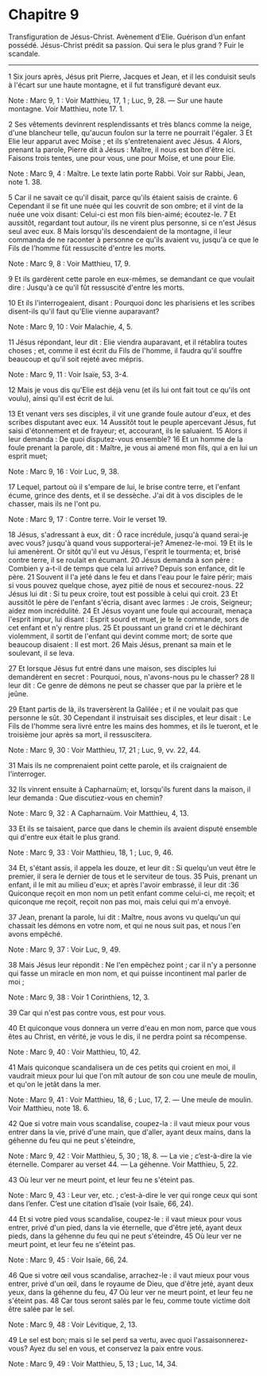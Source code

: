 # Chapitre 9

Transfiguration de Jésus-Christ.
Avènement d’Elie.
Guérison d’un enfant possédé.
Jésus-Christ prédit sa passion.
Qui sera le plus grand ?
Fuir le scandale.

***

1 Six jours après, Jésus prit Pierre, Jacques et Jean, et il les conduisit seuls à l'écart sur une haute montagne, et il fut transfiguré devant eux.

<span class="bible-note">Note : </span> Marc 9, 1 : Voir Matthieu, 17, 1 ; Luc, 9, 28. ― Sur une haute montagne. Voir Matthieu, note 17. 1.

2 Ses vêtements devinrent resplendissants et très blancs comme la neige, d'une blancheur telle, qu'aucun foulon sur la terre ne pourrait l'égaler. 3 Et Elie leur apparut avec Moïse ; et ils s'entretenaient avec Jésus. 4 Alors, prenant la parole, Pierre dit à Jésus : Maître, il nous est bon d'être ici. Faisons trois tentes, une pour vous, une pour Moïse, et une pour Elie.

<span class="bible-note">Note : </span> Marc 9, 4 : Maître. Le texte latin porte Rabbi. Voir sur Rabbi, Jean, note 1. 38.

5 Car il ne savait ce qu'il disait, parce qu'ils étaient saisis de crainte. 6 Cependant il se fit une nuée qui les couvrit de son ombre; et il vint de la nuée une voix disant: Celui-ci est mon fils bien-aimé; écoutez-le. 7 Et aussitôt, regardant tout autour, ils ne virent plus personne, si ce n'est Jésus seul avec eux. 8 Mais lorsqu'ils descendaient de la montagne, il leur commanda de ne raconter à personne ce qu'ils avaient vu, jusqu'à ce que le Fils de l'homme fût ressuscité d'entre les morts.

<span class="bible-note">Note : </span> Marc 9, 8 : Voir Matthieu, 17, 9.

9 Et ils gardèrent cette parole en eux-mêmes, se demandant ce que voulait dire : Jusqu'à ce qu'il fût ressuscité d'entre les morts.


10 Et ils l'interrogeaient, disant : Pourquoi donc les pharisiens et les scribes disent-ils qu'il faut qu'Elie vienne auparavant?

<span class="bible-note">Note : </span> Marc 9, 10 : Voir Malachie, 4, 5.

11 Jésus répondant, leur dit : Elie viendra auparavant, et il rétablira toutes choses ; et, comme il est écrit du Fils de l'homme, il faudra qu'il souffre beaucoup et qu'il soit rejeté avec mépris.

<span class="bible-note">Note : </span> Marc 9, 11 : Voir Isaïe, 53, 3-4.

12 Mais je vous dis qu'Elie est déjà venu (et ils lui ont fait tout ce qu'ils ont voulu), ainsi qu'il est écrit de lui.


13 Et venant vers ses disciples, il vit une grande foule autour d'eux, et des scribes disputant avec eux. 14 Aussitôt tout le peuple apercevant Jésus, fut saisi d'étonnement et de frayeur; et, accourant, ils le saluaient. 15 Alors il leur demanda : De quoi disputez-vous ensemble? 16 Et un homme de la foule prenant la parole, dit : Maître, je vous ai amené mon fils, qui a en lui un esprit muet;

<span class="bible-note">Note : </span> Marc 9, 16 : Voir Luc, 9, 38.

17 Lequel, partout où il s'empare de lui, le brise contre terre, et l'enfant écume, grince des dents, et il se dessèche. J'ai dit à vos disciples de le chasser, mais ils ne l'ont pu.

<span class="bible-note">Note : </span> Marc 9, 17 : Contre terre. Voir le verset 19.

18 Jésus, s'adressant à eux, dit : Ô race incrédule, jusqu'à quand serai-je avec vous? jusqu'à quand vous supporterai-je? Amenez-le-moi. 19 Et ils le lui amenèrent. Or sitôt qu'il eut vu Jésus, l'esprit le tourmenta; et, brisé contre terre, il se roulait en écumant. 20 Jésus demanda à son père : Combien y a-t-il de temps que cela lui arrive? Depuis son enfance, dit le père. 21 Souvent il l'a jeté dans le feu et dans l'eau pour le faire périr; mais si vous pouvez quelque chose, ayez pitié de nous et secourez-nous. 22 Jésus lui dit : Si tu peux croire, tout est possible à celui qui croit. 23 Et aussitôt le père de l'enfant s'écria, disant avec larmes : Je crois, Seigneur; aidez mon incrédulité. 24 Et Jésus voyant une foule qui accourait, menaça l'esprit impur, lui disant : Esprit sourd et muet, je te le commande, sors de cet enfant et n'y rentre plus. 25 Et poussant un grand cri et le déchirant violemment, il sortit de l'enfant qui devint comme mort; de sorte que beaucoup disaient : Il est mort. 26 Mais Jésus, prenant
sa main et le soulevant, il se leva.


27 Et lorsque Jésus fut entré dans une maison, ses disciples lui demandèrent en secret : Pourquoi, nous, n'avons-nous pu le chasser? 28 Il leur dit : Ce genre de démons ne peut se chasser que par la prière et le jeûne.


29 Etant partis de là, ils traversèrent la Galilée ; et il ne voulait pas que personne le sût. 30 Cependant il instruisait ses disciples, et leur disait : Le Fils de l'homme sera livré entre les mains des hommes, et ils le tueront, et le troisième jour après sa mort, il ressuscitera.

<span class="bible-note">Note : </span> Marc 9, 30 : Voir Matthieu, 17, 21 ; Luc, 9, vv. 22, 44.

31 Mais ils ne comprenaient point cette parole, et ils craignaient de l'interroger.


32 Ils vinrent ensuite à Capharnaüm; et, lorsqu'ils furent dans la maison, il leur demanda : Que discutiez-vous en chemin?

<span class="bible-note">Note : </span> Marc 9, 32 : A Capharnaüm. Voir Matthieu, 4, 13.


33 Et ils se taisaient, parce que dans le chemin ils avaient disputé ensemble qui d'entre eux était le plus grand.

<span class="bible-note">Note : </span> Marc 9, 33 : Voir Matthieu, 18, 1 ; Luc, 9, 46.

34 Et, s'étant assis, il appela les douze, et leur dit : Si quelqu'un veut être le premier, il sera le dernier de tous et le serviteur de tous. 35 Puis, prenant un enfant, il le mit au milieu d'eux; et après l'avoir embrassé, il leur dit :36 Quiconque reçoit en mon nom un petit enfant comme celui-ci, me reçoit; et quiconque me reçoit, reçoit non pas moi, mais celui qui m'a envoyé.


37 Jean, prenant la parole, lui dit : Maître, nous avons vu quelqu'un qui chassait les démons en votre nom, et qui ne nous suit pas, et nous l'en avons empêché.

<span class="bible-note">Note : </span> Marc 9, 37 : Voir Luc, 9, 49.

38 Mais Jésus leur répondit : Ne l'en empêchez point ; car il n'y a personne qui fasse un miracle en mon nom, et qui puisse incontinent mal parler de moi ;

<span class="bible-note">Note : </span> Marc 9, 38 : Voir 1 Corinthiens, 12, 3.

39 Car qui n'est pas contre vous, est pour vous.


40 Et quiconque vous donnera un verre d'eau en mon nom, parce que vous êtes au Christ, en vérité, je vous le dis, il ne perdra point sa récompense.

<span class="bible-note">Note : </span> Marc 9, 40 : Voir Matthieu, 10, 42.

41 Mais quiconque scandalisera un de ces petits qui croient en moi, il vaudrait mieux pour lui que l'on mît autour de son cou une meule de moulin, et qu'on le jetât dans la mer.

<span class="bible-note">Note : </span> Marc 9, 41 : Voir Matthieu, 18, 6 ; Luc, 17, 2. ― Une meule de moulin. Voir Matthieu, note 18. 6.


42 Que si votre main vous scandalise, coupez-la : il vaut mieux pour vous entrer dans la vie, privé d'une main, que d'aller, ayant deux mains, dans la géhenne du feu qui ne peut s'éteindre,

<span class="bible-note">Note : </span> Marc 9, 42 : Voir Matthieu, 5, 30 ; 18, 8. ― La vie ; c’est-à-dire la vie éternelle. Comparer au verset 44. ― La géhenne. Voir Matthieu, 5, 22.

43 Où leur ver ne meurt point, et leur feu ne s'éteint pas.

<span class="bible-note">Note : </span> Marc 9, 43 : Leur ver, etc. ; c’est-à-dire le ver qui ronge ceux qui sont dans l’enfer. C’est une citation d’Isaïe (voir Isaïe, 66, 24).

44 Et si votre pied vous scandalise, coupez-le : il vaut mieux pour vous entrer, privé d'un pied, dans la vie éternelle, que d'être jeté, ayant deux pieds, dans la géhenne du feu qui ne peut s'éteindre, 45 Où leur ver ne meurt point, et leur feu ne s'éteint pas.

<span class="bible-note">Note : </span> Marc 9, 45 : Voir Isaïe, 66, 24.

46 Que si votre œil vous scandalise, arrachez-le : il vaut mieux pour vous entrer, privé d'un œil, dans le royaume de Dieu, que d'être jeté, ayant deux yeux, dans la géhenne du feu, 47 Où leur ver ne meurt point, et leur feu ne s'éteint pas. 48 Car tous seront salés par le feu, comme toute victime doit être salée par le sel.

<span class="bible-note">Note : </span> Marc 9, 48 : Voir Lévitique, 2, 13.

49 Le sel est bon; mais si le sel perd sa vertu, avec quoi l'assaisonnerez-vous? Ayez du sel en vous, et conservez la paix entre vous.

<span class="bible-note">Note : </span> Marc 9, 49 : Voir Matthieu, 5, 13 ; Luc, 14, 34.

